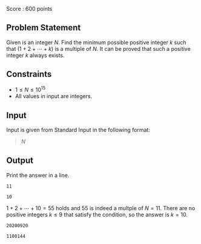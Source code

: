 Score : $600$ points

## Problem Statement

Given is an integer $N$.
Find the minimum possible positive integer $k$ such that $(1+2+\cdots+k)$ is a multiple of $N$.
It can be proved that such a positive integer $k$ always exists.

## Constraints

- $1 \leq N \leq 10^{15}$
- All values in input are integers.

## Input

Input is given from Standard Input in the following format:

> $N$

## Output

Print the answer in a line.

```input1
11
```

```output1
10
```

$1+2+\cdots+10=55$ holds and $55$ is indeed a multple of $N=11$.
There are no positive integers $k \leq 9$ that satisfy the condition, so the answer is $k = 10$.

```input2
20200920
```

```output2
1100144
```